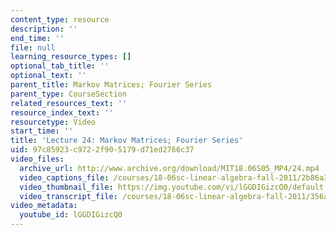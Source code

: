 ```yaml
---
content_type: resource
description: ''
end_time: ''
file: null
learning_resource_types: []
optional_tab_title: ''
optional_text: ''
parent_title: Markov Matrices; Fourier Series
parent_type: CourseSection
related_resources_text: ''
resource_index_text: ''
resourcetype: Video
start_time: ''
title: 'Lecture 24: Markov Matrices; Fourier Series'
uid: 97c85923-c972-2f90-5179-d71ed2766c37
video_files:
  archive_url: http://www.archive.org/download/MIT18.06S05_MP4/24.mp4
  video_captions_file: /courses/18-06sc-linear-algebra-fall-2011/2b86a380169d5ae1a29ce9616aa20e0a_lGGDIGizcQ0.vtt
  video_thumbnail_file: https://img.youtube.com/vi/lGGDIGizcQ0/default.jpg
  video_transcript_file: /courses/18-06sc-linear-algebra-fall-2011/356a14ba7120b532a1f9419c704614a1_lGGDIGizcQ0.pdf
video_metadata:
  youtube_id: lGGDIGizcQ0
---
```


